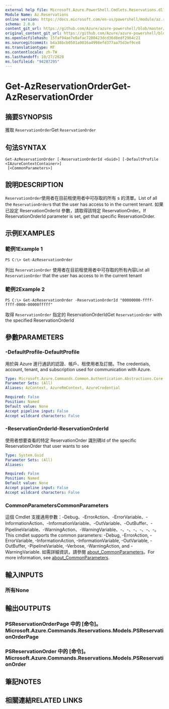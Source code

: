 ```yaml
---
external help file: Microsoft.Azure.PowerShell.Cmdlets.Reservations.dll-Help.xml
Module Name: Az.Reservations
online version: https://docs.microsoft.com/en-us/powershell/module/az.reservations/get-azreservationorder
schema: 2.0.0
content_git_url: https://github.com/Azure/azure-powershell/blob/master/src/Reservations/Reservations/help/Get-AzReservationOrder.md
original_content_git_url: https://github.com/Azure/azure-powershell/blob/master/src/Reservations/Reservations/help/Get-AzReservationOrder.md
ms.openlocfilehash: 15faf94ae7e0afac7200423dcd36d8edf2964c21
ms.sourcegitcommit: b4a38bcb0501a9016a4998efd377aa75d3ef9ce8
ms.translationtype: MT
ms.contentlocale: zh-TW
ms.lasthandoff: 10/27/2020
ms.locfileid: "94287295"
---
```

# <span data-ttu-id="adec5-101">Get-AzReservationOrder</span><span class="sxs-lookup"><span data-stu-id="adec5-101">Get-AzReservationOrder</span></span>

## <span data-ttu-id="adec5-102">摘要</span><span class="sxs-lookup"><span data-stu-id="adec5-102">SYNOPSIS</span></span>
<span data-ttu-id="adec5-103">獲取 `ReservationOrder`</span><span class="sxs-lookup"><span data-stu-id="adec5-103">Get `ReservationOrder`</span></span>

## <span data-ttu-id="adec5-104">句法</span><span class="sxs-lookup"><span data-stu-id="adec5-104">SYNTAX</span></span>

```
Get-AzReservationOrder [-ReservationOrderId <Guid>] [-DefaultProfile <IAzureContextContainer>]
 [<CommonParameters>]
```

## <span data-ttu-id="adec5-105">說明</span><span class="sxs-lookup"><span data-stu-id="adec5-105">DESCRIPTION</span></span>
<span data-ttu-id="adec5-106">`ReservationOrder`使用者在目前租使用者中可存取的所有 s 的清單。</span><span class="sxs-lookup"><span data-stu-id="adec5-106">List of all the `ReservationOrder`s that the user has access to in the current tenant.</span></span> <span data-ttu-id="adec5-107">如果已設定 ReservationOrderId 參數，請取得該特定 ReservationOrder。</span><span class="sxs-lookup"><span data-stu-id="adec5-107">If ReservationOrderId parameter is set, get that specific ReservationOrder.</span></span>

## <span data-ttu-id="adec5-108">示例</span><span class="sxs-lookup"><span data-stu-id="adec5-108">EXAMPLES</span></span>

### <span data-ttu-id="adec5-109">範例1</span><span class="sxs-lookup"><span data-stu-id="adec5-109">Example 1</span></span>
```
PS C:\> Get-AzReservationOrder
```

<span data-ttu-id="adec5-110">列出 `ReservationOrder` 使用者在目前租使用者中可存取的所有內容</span><span class="sxs-lookup"><span data-stu-id="adec5-110">List all `ReservationOrder` that the user has access to in the current tenant</span></span>

### <span data-ttu-id="adec5-111">範例2</span><span class="sxs-lookup"><span data-stu-id="adec5-111">Example 2</span></span>
```
PS C:\> Get-AzReservationOrder -ReservationOrderId "00000000-ffff-ffff-0000-00000fffff"
```

<span data-ttu-id="adec5-112">取得 `ReservationOrder` 指定的 ReservationOrderId</span><span class="sxs-lookup"><span data-stu-id="adec5-112">Get `ReservationOrder` with the specified ReservationOrderId</span></span>

## <span data-ttu-id="adec5-113">參數</span><span class="sxs-lookup"><span data-stu-id="adec5-113">PARAMETERS</span></span>

### <span data-ttu-id="adec5-114">-DefaultProfile</span><span class="sxs-lookup"><span data-stu-id="adec5-114">-DefaultProfile</span></span>
<span data-ttu-id="adec5-115">用於與 Azure 進行通訊的認證、帳戶、租使用者及訂閱。</span><span class="sxs-lookup"><span data-stu-id="adec5-115">The credentials, account, tenant, and subscription used for communication with Azure.</span></span>

```yaml
Type: Microsoft.Azure.Commands.Common.Authentication.Abstractions.Core.IAzureContextContainer
Parameter Sets: (All)
Aliases: AzContext, AzureRmContext, AzureCredential

Required: False
Position: Named
Default value: None
Accept pipeline input: False
Accept wildcard characters: False
```

### <span data-ttu-id="adec5-116">-ReservationOrderId</span><span class="sxs-lookup"><span data-stu-id="adec5-116">-ReservationOrderId</span></span>
<span data-ttu-id="adec5-117">使用者想要查看的特定 ReservationOrder 識別碼</span><span class="sxs-lookup"><span data-stu-id="adec5-117">Id of the specific ReservationOrder that user wants to see</span></span>

```yaml
Type: System.Guid
Parameter Sets: (All)
Aliases:

Required: False
Position: Named
Default value: None
Accept pipeline input: False
Accept wildcard characters: False
```

### <span data-ttu-id="adec5-118">CommonParameters</span><span class="sxs-lookup"><span data-stu-id="adec5-118">CommonParameters</span></span>
<span data-ttu-id="adec5-119">這個 Cmdlet 支援通用參數：-Debug、-ErrorAction、-ErrorVariable、-InformationAction、-InformationVariable、-OutVariable、-OutBuffer、-PipelineVariable、-WarningAction、-WarningVariable、-、-、-、-、-、-。</span><span class="sxs-lookup"><span data-stu-id="adec5-119">This cmdlet supports the common parameters: -Debug, -ErrorAction, -ErrorVariable, -InformationAction, -InformationVariable, -OutVariable, -OutBuffer, -PipelineVariable, -Verbose, -WarningAction, and -WarningVariable.</span></span> <span data-ttu-id="adec5-120">如需詳細資訊，請參閱 [about_CommonParameters](http://go.microsoft.com/fwlink/?LinkID=113216)。</span><span class="sxs-lookup"><span data-stu-id="adec5-120">For more information, see [about_CommonParameters](http://go.microsoft.com/fwlink/?LinkID=113216).</span></span>

## <span data-ttu-id="adec5-121">輸入</span><span class="sxs-lookup"><span data-stu-id="adec5-121">INPUTS</span></span>

### <span data-ttu-id="adec5-122">所有</span><span class="sxs-lookup"><span data-stu-id="adec5-122">None</span></span>

## <span data-ttu-id="adec5-123">輸出</span><span class="sxs-lookup"><span data-stu-id="adec5-123">OUTPUTS</span></span>

### <span data-ttu-id="adec5-124">PSReservationOrderPage 中的 [命令]。</span><span class="sxs-lookup"><span data-stu-id="adec5-124">Microsoft.Azure.Commands.Reservations.Models.PSReservationOrderPage</span></span>

### <span data-ttu-id="adec5-125">PSReservationOrder 中的 [命令]。</span><span class="sxs-lookup"><span data-stu-id="adec5-125">Microsoft.Azure.Commands.Reservations.Models.PSReservationOrder</span></span>

## <span data-ttu-id="adec5-126">筆記</span><span class="sxs-lookup"><span data-stu-id="adec5-126">NOTES</span></span>

## <span data-ttu-id="adec5-127">相關連結</span><span class="sxs-lookup"><span data-stu-id="adec5-127">RELATED LINKS</span></span>
